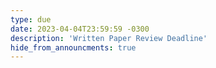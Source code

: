 ```yaml
---
type: due
date: 2023-04-04T23:59:59 -0300
description: 'Written Paper Review Deadline'
hide_from_announcments: true
---
```

